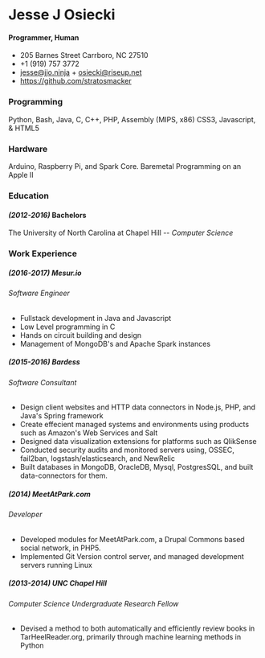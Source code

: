 # Jesse J Osiecki
#### Programmer, Human
* 205 Barnes Street Carrboro, NC 27510
* +1 (919) 757 3772
* jesse@jjo.ninja + osiecki@riseup.net
* https://github.com/stratosmacker

### Programming
Python, Bash, Java, C, C++, PHP, Assembly (MIPS, x86)
CSS3, Javascript, & HTML5

### Hardware
Arduino, Raspberry Pi, and Spark Core. Baremetal Programming on an Apple II

### Education
#### _(2012-2016)_ Bachelors
The University of North Carolina at Chapel Hill --
_Computer Science_

### Work Experience
##### _(2016-2017)_ Mesur.io
###### Software Engineer
* Fullstack development in Java and Javascript
* Low Level programming in C
* Hands on circuit building and design
* Management of MongoDB's and Apache Spark instances

##### _(2015-2016)_ Bardess
###### Software Consultant
* Design client websites and HTTP data connectors in Node.js, PHP, and Java's Spring framework
* Create effecient managed systems and environments using products such as Amazon's Web Services and Salt
* Designed data visualization extensions for platforms such as QlikSense
* Conducted security audits and monitored servers using, OSSEC, fail2ban, logstash/elasticsearch, and NewRelic
* Built databases in MongoDB, OracleDB, Mysql, PostgresSQL, and built data-connectors for them.

##### _(2014)_ MeetAtPark.com
###### Developer
* Developed modules for MeetAtPark.com, a Drupal Commons based social network, in PHP5.
* Implemented Git Version control server, and managed development servers running Linux

##### _(2013-2014)_ UNC Chapel Hill
###### Computer Science Undergraduate Research Fellow
* Devised a method to both automatically and efficiently review books in TarHeelReader.org, primarily through machine learning methods in Python
